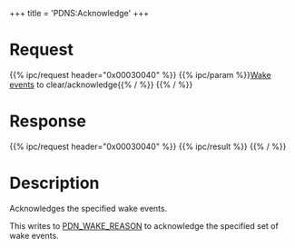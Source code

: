 +++
title = 'PDNS:Acknowledge'
+++

# Request

{{% ipc/request header="0x00030040" %}}
{{% ipc/param %}}[Wake events](PDN_Registers#pdn_wake_enable "wikilink") to clear/acknowledge{{% / %}}
{{% / %}}

# Response

{{% ipc/request header="0x00030040" %}}
{{% ipc/result %}}
{{% / %}}

# Description

Acknowledges the specified wake events.

This writes to [PDN_WAKE_REASON](PDN_Registers#pdn_wake_reason "wikilink") to acknowledge the specified set of wake events.
